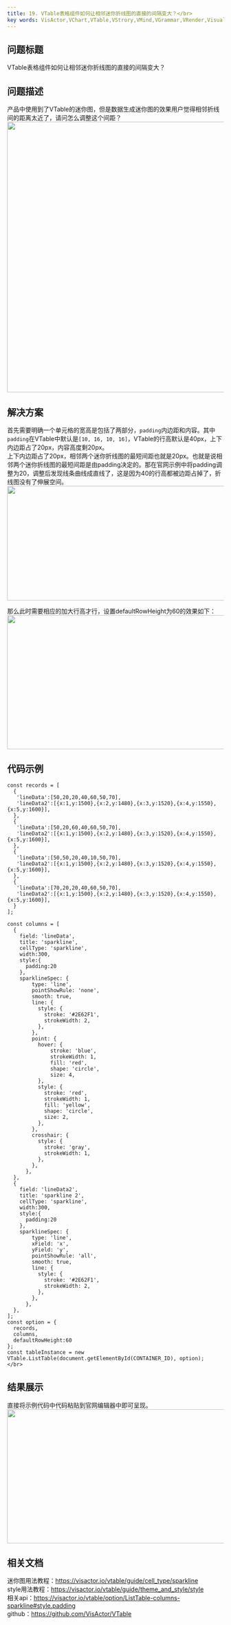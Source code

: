 ```yaml
---
title: 19. VTable表格组件如何让相邻迷你折线图的直接的间隔变大？</br>
key words: VisActor,VChart,VTable,VStrory,VMind,VGrammar,VRender,Visualization,Chart,Data,Table,Graph,Gis,LLM
---
```

## 问题标题

VTable表格组件如何让相邻迷你折线图的直接的间隔变大？</br>
## 问题描述

产品中使用到了VTable的迷你图，但是数据生成迷你图的效果用户觉得相邻折线间的距离太近了，请问怎么调整这个间距？</br>
<img src='https://cdn.jsdelivr.net/gh/xuanhun/articles/visactor/img/V7LbbKFJMoMRajxJezfcxpDjnMD.gif' alt='' width='1475' height='628'>

## 解决方案 

首先需要明确一个单元格的宽高是包括了两部分，`padding`内边距和内容。其中`padding`在VTable中默认是`[10, 16, 10, 16]`，VTable的行高默认是40px，上下内边距占了20px，内容高度剩20px。</br>
上下内边距占了20px，相邻两个迷你折线图的最短间距也就是20px。也就是说相邻两个迷你折线图的最短间距是由padding决定的。那在官网示例中将padding调整为20，调整后发现线条曲线成直线了，这是因为40的行高都被边距占掉了，折线图没有了伸展空间。</br>
<img src='https://cdn.jsdelivr.net/gh/xuanhun/articles/visactor/img/YM7xboo6Go1bjgx6f7WcACWcnQd.gif' alt='' width='945' height='266'>

那么此时需要相应的加大行高才行，设置defaultRowHeight为60的效果如下：</br>
<img src='https://cdn.jsdelivr.net/gh/xuanhun/articles/visactor/img/NV2nbfsOhot8G8xcrtQcpCSfnhh.gif' alt='' width='916' height='311'>



## 代码示例  

```
const records = [
  {
   'lineData':[50,20,20,40,60,50,70],
   'lineData2':[{x:1,y:1500},{x:2,y:1480},{x:3,y:1520},{x:4,y:1550},{x:5,y:1600}],
  },
  {
   'lineData':[50,20,60,40,60,50,70],
   'lineData2':[{x:1,y:1500},{x:2,y:1480},{x:3,y:1520},{x:4,y:1550},{x:5,y:1600}],
  },
  {
   'lineData':[50,50,20,40,10,50,70],
   'lineData2':[{x:1,y:1500},{x:2,y:1480},{x:3,y:1520},{x:4,y:1550},{x:5,y:1600}],
  },
  {
   'lineData':[70,20,20,40,60,50,70],
   'lineData2':[{x:1,y:1500},{x:2,y:1480},{x:3,y:1520},{x:4,y:1550},{x:5,y:1600}],
  }
];

const columns = [
  {
    field: 'lineData',
    title: 'sparkline',
    cellType: 'sparkline',
    width:300,
    style:{
      padding:20
    },
    sparklineSpec: {
        type: 'line',
        pointShowRule: 'none',
        smooth: true,
        line: {
          style: {
            stroke: '#2E62F1',
            strokeWidth: 2,
          },
        },
        point: {
          hover: {
              stroke: 'blue',
              strokeWidth: 1,
              fill: 'red',
              shape: 'circle',
              size: 4,
          },
          style: {
            stroke: 'red',
            strokeWidth: 1,
            fill: 'yellow',
            shape: 'circle',
            size: 2,
          },
        },
        crosshair: {
          style: {
            stroke: 'gray',
            strokeWidth: 1,
          },
        },
      },
  },
  {
    field: 'lineData2',
    title: 'sparkline 2',
    cellType: 'sparkline',
    width:300,
    style:{
      padding:20
    },
    sparklineSpec: {
        type: 'line', 
        xField: 'x',
        yField: 'y',
        pointShowRule: 'all',
        smooth: true,
        line: {
          style: {
            stroke: '#2E62F1',
            strokeWidth: 2,
          },
        },
      },
  },
];
const option = {
  records,
  columns,
  defaultRowHeight:60
};
const tableInstance = new VTable.ListTable(document.getElementById(CONTAINER_ID), option);
</br>
```
## 结果展示 

直接将示例代码中代码粘贴到官网编辑器中即可呈现。</br>
<img src='https://cdn.jsdelivr.net/gh/xuanhun/articles/visactor/img/OfCjb0amRoiXqMxhMCbcUYnOn1d.gif' alt='' width='916' height='311'>

## 相关文档

迷你图用法教程：https://visactor.io/vtable/guide/cell_type/sparkline</br>
style用法教程：https://visactor.io/vtable/guide/theme_and_style/style</br>
相关api：https://visactor.io/vtable/option/ListTable-columns-sparkline#style.padding</br>
github：https://github.com/VisActor/VTable</br>

